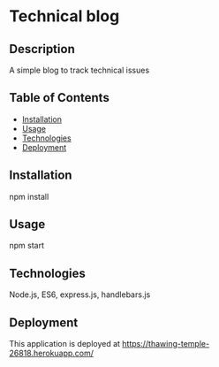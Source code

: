 # Technical blog

## Description
A simple blog to track technical issues

## Table of Contents

* [Installation](#installation)
* [Usage](#usage)
* [Technologies](#technologies)
* [Deployment](#deployment)

## Installation
npm install

## Usage
npm start

## Technologies
Node.js, ES6, express.js, handlebars.js

## Deployment
This application is deployed at https://thawing-temple-26818.herokuapp.com/
